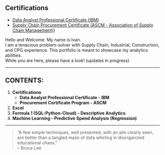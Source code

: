 ## Certifications
- [Data Analyst Professional Certificate (IBM)](https://credentials.edx.org/credentials/f2737d2f9b684da58837f6280b9bd5b1/)
- [Supply Chain Procurement Certificate (ASCM - Association of Supply Chain Management)](https://github.com/ilin3ccc/Portfolio/blob/main/1.CERTIFICATES/ASCM%20Procurement%20Certificate.pdf))

Hello and Welcome. My name is Ivan.  
I am a tenacious problem-solver with Supply Chain, Industrial, Construction, and CPG experience. This portfolio is meant to showcase my analytics abilities.  
While you are here, please have a look! (updates in progress)

---

## CONTENTS:

1. **Certifications**  
   - **Data Analyst Professional Certificate - IBM**  
   - **Procurement Certificate Program - ASCM**  
2. **Excel**  
3. **Formula 1 (SQL-Python-Cloud) - Descriptive Analytics**  
4. **Machine Learning - Predictive Spend Analysis (Regression)**  

---

> “A few simple techniques, well presented, with an aim clearly seen, are better than a tangled maze of data whirling in disorganized educational chaos.”  
> – Bruce Lee
